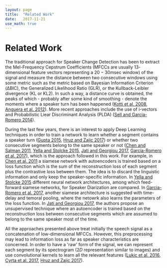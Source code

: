 ```yaml
---
layout: page
title:  "Related Work"
date:   2017-11-21
use_math: true
---
```

<script type="text/javascript" async src="https://cdn.mathjax.org/mathjax/latest/MathJax.js?config=TeX-MML-AM_CHTML"> </script>

# Related Work
The traditional approach for Speaker Change Detection has been to extract the Mel-Frequency Cepstrum Coefficients (MFCCs are usually $13$-dimensional feature vectors representing a $20-30$msec window) of the signal and measure the distance between two consecutive windows using some metric such as the metric based on Bayesian Information Criterion (ΔBIC), the Generalized Likelihood Ratio (GLR), or the Kullback-Leibler divergence (KL or KL2). In such a way, a distance curve is obtained, the peaks of which - probably after some kind of smoothing - denote the moments where a speaker turn has been happened ([Kotti et al. 2008][Kotti2008], [Anguera et al. 2012][Anguera2012]). More recent approaches include the use of i-vectors and Probabilistic Liear Discriminant Analysis (PLDA) ([Sell and Garcia-Romero 2014][Sell2014]).

During the last few years, there is an interest to apply Deep Learning techniques in order to train a network to learn whether a segment contains a speaker turn ([Gupta 2015][Gupta2015], [Hruz and Zajic 2017][Hruz2017]) or whether two consecutive segments belong to the same speaker or not ([Chen and Salman 2011][Chen2011], [Yella and Stolcke 2015][Yella2015], [Jati and Georgiou 2017][Jati2017], [Garcia-Romero et al. 2017][Romero2017]), which is the approach followed in this work. For example, in [Chen et al. 2011][Chen2011] a siamese network with autoencoders is trained based on a loss function which is the sum of the reconstruction loss of each segment plus the contrastive loss between them. The idea is to discard the linguistic information and only keep the speaker-specific information. In [Yella and Stolcke 2015][Yella2015] different neural network architectures, among which feed-forward siamese networks, for Speaker Diarization are compared. In [Garcia-Romero et al. 2017][Romero2017], another siamese architecture is suggested with time-delay and temoral pooling, where the netowrk also learns the parameters of the loss function. In [Jati and Georgiou 2017][Jati2017], the authors propose an unsupervised technique where an autoencoder is trained based on the reconstruction loss between consecutive segments which are assumed to belong to the same speaker most of the time.

All the approaches presented above treat initially the speech signal as a concatenation of low-dimensional MFCCs. However, this preprocessing may lead to information loss as far as speaker characteristics are concerned. In order to have a 'raw' form of the signal, we can represent each segment by its spectrogram ($2D$ representation similar to images) and use convolutional kernels to learn all the relevant features ([Lukic et al. 2016][Lukic2016], [Cyrta et al. 2017][Cyrta2017], [Hruz and Zajic 2017][Hruz2017]).

[Kotti2008]: http://www.sciencedirect.com/science/article/pii/S016516840700391X
[Anguera2012]: http://ieeexplore.ieee.org/abstract/document/6135543/
[Sell2014]: http://ieeexplore.ieee.org/abstract/document/7078610/
[Gupta2015]: http://ieeexplore.ieee.org/abstract/document/7178806/
[Hruz2017]: http://ieeexplore.ieee.org/abstract/document/7953097/
[Chen2011]: http://ieeexplore.ieee.org/abstract/document/6026951/
[Yella2015]: http://www.isca-speech.org/archive/interspeech_2015/i15_3026.html
[Jati2017]: http://www.isca-speech.org/archive/Interspeech_2017/pdfs/1650.PDF
[Romero2017]: http://ieeexplore.ieee.org/document/7953094/
[Peddinti2015]: http://www.isca-speech.org/archive/interspeech_2015/i15_3214.html
[Lukic2016]: http://ieeexplore.ieee.org/document/7738816/
[Cyrta2017]: https://link.springer.com/chapter/10.1007/978-3-319-67220-5_10
